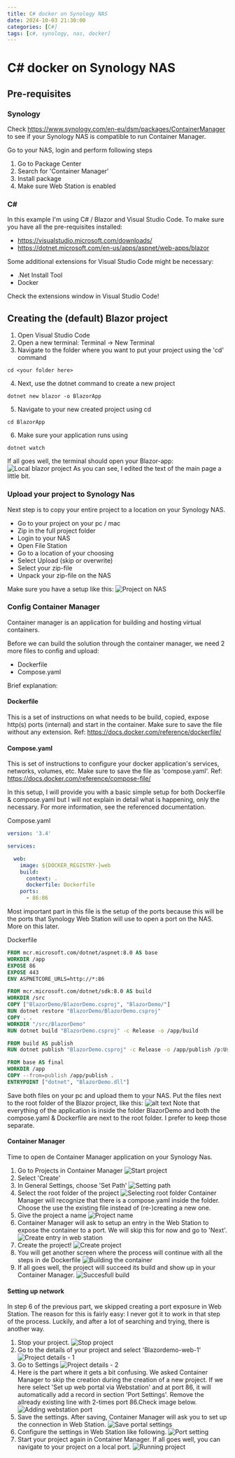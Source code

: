 ```yaml
---
title: C# docker on Synology NAS
date: 2024-10-03 21:30:00
categories: [C#]
tags: [c#, synology, nas, docker]
---
```

# C# docker on Synology NAS

## Pre-requisites

### Synology
Check https://www.synology.com/en-eu/dsm/packages/ContainerManager to see if your Synology NAS is compatible to run Container Manager.

Go to your NAS, login and perform following steps
1. Go to Package Center
2. Search for 'Container Manager'
3. Install package
4. Make sure Web Station is enabled

### C#
In this example I'm using C# / Blazor and Visual Studio Code.
To make sure you have all the pre-requisites installed:
- https://visualstudio.microsoft.com/downloads/
- https://dotnet.microsoft.com/en-us/apps/aspnet/web-apps/blazor

Some additional extensions for Visual Studio Code might be necessary:
- .Net Install Tool
- Docker

Check the extensions window in Visual Studio Code!

## Creating the (default) Blazor project
1. Open Visual Studio Code
2. Open a new terminal: Terminal -> New Terminal
3. Navigate to the folder where you want to put your project using the 'cd' command
```Shell
cd <your folder here>
```
4. Next, use the dotnet command to create a new project
```Shell
dotnet new blazor -o BlazorApp
```
5. Navigate to your new created project using cd
```Shell
cd BlazorApp
```
6. Make sure your application runs using
```Shell
dotnet watch
```

If all goes well, the terminal should open your Blazor-app:
![Local blazor project](/assets/2024-10-03/Schermafbeelding%202024-09-26%20om%2021.09.14-1.png)
As you can see, I edited the text of the main page a little bit.

### Upload your project to Synology Nas
Next step is to copy your entire project to a location on your Synology NAS.
* Go to your project on your pc / mac
* Zip in the full project folder
* Login to your NAS
* Open File Station
* Go to a location of your choosing
* Select Upload (skip or overwrite)
* Select your zip-file
* Unpack your zip-file on the NAS

Make sure you have a setup like this:
![Project on NAS](/assets/2024-10-03/Schermafbeelding%202024-09-26%20om%2021.53.27-1.png)

### Config Container Manager
Container manager is an application for building and hosting virtual containers. 

Before we can build the solution through the container manager, we need 2 more files to config and upload:
- Dockerfile
- Compose.yaml

Brief explanation:
#### Dockerfile
This is a set of instructions on what needs to be build, copied, expose http(s) ports (internal) and start in the container. Make sure to save the file without any extension.
Ref: https://docs.docker.com/reference/dockerfile/

#### Compose.yaml
This is set of instructions to configure your docker application's services, networks, volumes, etc. Make sure to save the file as 'compose.yaml'.
Ref: https://docs.docker.com/reference/compose-file/ 

In this setup, I will provide you with a basic simple setup for both Dockerfile & compose.yaml but I will not explain in detail what is happening, only the necessary. For more information, see the referenced documentation.

Compose.yaml
```yaml
version: '3.4'

services:

  web:
    image: ${DOCKER_REGISTRY-}web
    build:
      context: .
      dockerfile: Dockerfile
    ports:
      - 86:86
```
Most important part in this file is the setup of the ports because this will be the ports that Synology Web Station will use to open a port on the NAS. More on this later.

Dockerfile
```dockerfile
FROM mcr.microsoft.com/dotnet/aspnet:8.0 AS base
WORKDIR /app
EXPOSE 86
EXPOSE 443
ENV ASPNETCORE_URLS=http://*:86

FROM mcr.microsoft.com/dotnet/sdk:8.0 AS build
WORKDIR /src
COPY ["BlazorDemo/BlazorDemo.csproj", "BlazorDemo/"]
RUN dotnet restore "BlazorDemo/BlazorDemo.csproj"
COPY . .
WORKDIR "/src/BlazorDemo"
RUN dotnet build "BlazorDemo.csproj" -c Release -o /app/build

FROM build AS publish
RUN dotnet publish "BlazorDemo.csproj" -c Release -o /app/publish /p:UseAppHost=false

FROM base AS final
WORKDIR /app
COPY --from=publish /app/publish .
ENTRYPOINT ["dotnet", "BlazorDemo.dll"]
```
Save both files on your pc and upload them to your NAS.
Put the files next to the root folder of the Blazor project, like this:
![alt text](/assets/2024-10-03/Schermafbeelding%202024-09-26%20om%2022.17.22-1.png)
Note that everything of the application is inside the folder BlazorDemo and both the compose.yaml & Dockerfile are next to the root folder. I prefer to keep those separate.

#### Container Manager
Time to open de Container Manager application on your Synology Nas.

1. Go to Projects in Container Manager
![Start project](/assets/2024-10-03/Schermafbeelding%202024-09-29%20om%2020.29.47-1.png)
2. Select 'Create'
3. In General Settings, choose 'Set Path'
![Setting path](/assets/2024-10-03/Schermafbeelding%202024-09-29%20om%2020.30.06-1.png)
4. Select the root folder of the project
![Selecting root folder](/assets/2024-10-03/Schermafbeelding%202024-09-29%20om%2020.31.11-1.png)
Container Manager will recognize that there is a compose.yaml inside the folder. Choose the use the existing file instead of (re-)creating a new one.
5. Give the project a name
![Project name](/assets/2024-10-03/Schermafbeelding%202024-09-29%20om%2020.31.51-1.png)
6. Container Manager will ask to setup an entry in the Web Station to expose the container to a port. We will skip this for now and go to 'Next'.
![Create entry in web station](/assets/2024-10-03/Schermafbeelding%202024-09-29%20om%2020.32.13-1.png)
7. Create the project!
![Create project](/assets/2024-10-03/Schermafbeelding%202024-09-29%20om%2020.32.25-1.png)
8. You will get another screen where the process will continue with all the steps in de Dockerfile
![Building the container](/assets/2024-10-03/Schermafbeelding%202024-09-29%20om%2020.32.38-1.png)
9. If all goes well, the project will succeed its build and show up in your Container Manager.
![Succesfull build](/assets/2024-10-03/Schermafbeelding%202024-09-29%20om%2020.45.37-1.png)

#### Setting up network
In step 6 of the previous part, we skipped creating a port exposure in Web Station. The reason for this is fairly easy: I never got it to work in that step of the process. Luckily, and after a lot of searching and trying, there is another way.

1. Stop your project.
![Stop project](/assets/2024-10-03/Schermafbeelding%202024-09-29%20om%2020.53.27-1.png)
2. Go to the details of your project and select 'Blazordemo-web-1'
![Project details - 1](/assets/2024-10-03/Schermafbeelding%202024-09-29%20om%2020.54.00-1.png)
3. Go to Settings
![Project details - 2](/assets/2024-10-03/Schermafbeelding%202024-09-29%20om%2020.54.47-1.png)
4. Here is the part where it gets a bit confusing. We asked Container Manager to skip the creation during the creation of a new project. If we here select 'Set up web portal via Webstation' and at port 86, it will automatically add a record in section 'Port Settings'. Remove the allready existing line with 2-times port 86.Check image below.
![Adding webstation port](/assets/2024-10-03/Schermafbeelding%202024-09-29%20om%2020.55.05-1.png)
5. Save the settings. After saving, Container Manager will ask you to set up the connection in Web Station.
![Save portal settings](/assets/2024-10-03/Schermafbeelding%202024-09-29%20om%2020.55.26-1.png)
6. Configure the settings in Web Station like following.
![Port setting](/assets/2024-10-03/Schermafbeelding%202024-09-29%20om%2020.55.51-1.png)
7. Start your project again in Container Manager. If all goes well, you can navigate to your project on a local port.
![Running project](/assets/2024-10-03/Schermafbeelding%202024-09-29%20om%2021.16.55-1.png)
